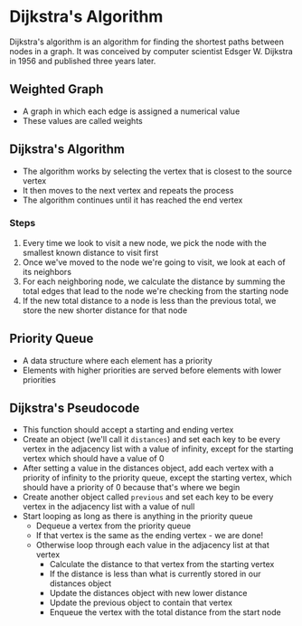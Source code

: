 # Dijkstra's Algorithm

Dijkstra's algorithm is an algorithm for finding the shortest paths between nodes in a graph. It was conceived by computer scientist Edsger W. Dijkstra in 1956 and published three years later.

## Weighted Graph

- A graph in which each edge is assigned a numerical value
- These values are called weights

## Dijkstra's Algorithm

- The algorithm works by selecting the vertex that is closest to the source vertex
- It then moves to the next vertex and repeats the process
- The algorithm continues until it has reached the end vertex

### Steps

1. Every time we look to visit a new node, we pick the node with the smallest known distance to visit first
2. Once we've moved to the node we're going to visit, we look at each of its neighbors
3. For each neighboring node, we calculate the distance by summing the total edges that lead to the node we're checking from the starting node
4. If the new total distance to a node is less than the previous total, we store the new shorter distance for that node

## Priority Queue

- A data structure where each element has a priority
- Elements with higher priorities are served before elements with lower priorities

## Dijkstra's Pseudocode

- This function should accept a starting and ending vertex
- Create an object (we'll call it `distances`) and set each key to be every vertex in the adjacency list with a value of infinity, except for the starting vertex which should have a value of 0
- After setting a value in the distances object, add each vertex with a priority of infinity to the priority queue, except the starting vertex, which should have a priority of 0 because that's where we begin
- Create another object called `previous` and set each key to be every vertex in the adjacency list with a value of null
- Start looping as long as there is anything in the priority queue
  - Dequeue a vertex from the priority queue
  - If that vertex is the same as the ending vertex - we are done!
  - Otherwise loop through each value in the adjacency list at that vertex
    - Calculate the distance to that vertex from the starting vertex
    - If the distance is less than what is currently stored in our distances object
    - Update the distances object with new lower distance
    - Update the previous object to contain that vertex
    - Enqueue the vertex with the total distance from the start node